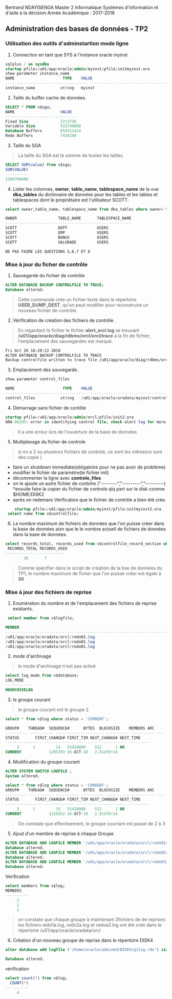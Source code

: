 Bertrand NDAYISENGA
Master 2 Informatique
Systèmes d'information et d'aide à la décision
Année Académique : 2017-2018

## Administration des bases de données - TP2
### Utilisation des outils d'adminstartion mode ligne
1. Connection en tant que SYS à l'instance oracle myinst. 
```sql
sqlplus / as sysdba
startup pfile=/u01/app/oracle/admin/myinst/pfile/initmyinst.ora
show parameter instance_name
NAME				     TYPE	 VALUE
------------------------------------ ----------- ------------------------------
instance_name			string	 myinst
```

2. Taille du buffer cache de données.
```sql
SELECT * FROM v$sga;
NAME			        VALUE
-------------------- ----------
Fixed Size		        2213736
Variable Size	        922749080
Database Buffers        654311424
Redo Buffers		    7434240
```

3. Taille du SGA
> La taille du SGA est la somme de toutes les tailles.
```sql
SELECT SUM(value) from v$sga;
SUM(VALUE)
----------
1586708480

```

4. Lister les colonnes, **owner**, **table_name**, **tablespace_name** de la vue **dba_tables** du dictinnaire de données pour les tables et les tables et tablespaces dont le propriétaire est l'utilsateur  SCOTT.

```SQL
select owner,table_name, tablespace_name from dba_tables where owner='SCOTT';

OWNER			       TABLE_NAME       TABLESPACE_NAME
-------------------------------------------------------
SCOTT			       DEPT             USERS
SCOTT			       EMP              USERS
SCOTT			       BONUS            USERS
SCOTT			       SALGRADE         USERS
```

`NE PAS FAIRE LES QUESTIONS 5,6,7 ET 8`

### Mise à jour du ficher de contrôle
1. Sauvegarde du fichier de contrôle
```sql
ALTER DATABASE BACKUP CONTROLFILE TO TRACE;
Database altered.
```
> Cette commande crée un fichier texte dans le répertoire **USER_DUMP_DEST**, qu'on peut modifier pour reconstruire un nouveau fichier de contrôle.

2. Vérification de création des fichiers de contrôle. 
> En regardant le fichier le fichier **alert_orcl.log** se trouvant **/u01/app/oracle/diag/rdbms/orcl/orcl/trace** à la fin de fichier, l'emplacement des sauvegardes est marqué.
```txt
Fri Oct 26 16:20:13 2018
ALTER DATABASE BACKUP CONTROLFILE TO TRACE
Backup controlfile written to trace file /u01/app/oracle/diag/rdbms/orcl/orcl/trace/orcl_ora_2990.trc
```
3. Emplacement des souvegarde.
```sql
show parameter control_files

NAME				     TYPE	 VALUE
------------------------------------ ----------- ------------------------------
control_files			string	 /u01/app/oracle/oradata/myinst/control01.ctl
```
4. Démarrage sans fichier de contôle
```sql
startup pfile=/u01/app/oracle/admin/orcl/pfile/init2.ora
ORA-00205: error in identifying control file, check alert log for more info
```
> Il a une erreur lors de l'ouverture de la base de données.


5. Multiplexage du ficher de controle

> si on a 2 ou plusieurs fichiers de controle, ce sont les même(ce sont des copie )
 * faire un shutdown immediate(obligatoire pour ne pas avoir de problème)
 * modifier le fichier de paramètre(le fichier init) 
 * décommenter la ligne avec **controle_files**
 * on le ajoute un autre fichier de contolre ("--------","---------","---------)
 *ensuite faire la copier du fichier de controle qlq part sur le disk comme $HOME/DISK2
 * après on redemare 
Vérification que le fichier de contrôle a bien été crée.
```SQL
    startup pfile=/u01/app/oracle/admin/myinst/pfile/initmyinst2.ora
 select name from v$controlfile;
```

6. Le nombre maximum de fichiers de données que l'on puisse créer dans la base de données aisn que le le nombre actuell de fichiers de données dans la base de données. 
```sql
select records_total, records_used from v$controlfile_record_section where type='DATAFILE';
 RECORDS_TOTAL RECORDS_USED
------------- ------------
	    30		 7
```
> Comme spécifier dans le script de création de la bse de données du TP1, le nombre maximum de ficher que l'on puisse créer est égale à **30**

### Mise à jour des fichiers de reprise

1. Enumération du nombre et de l'emplacement des fichiers de reprise existants.
```SQL
 select member from v$logfile;

MEMBER
--------------------------------------------------------------------------------
/u01/app/oracle/oradata/orcl/redo03.log
/u01/app/oracle/oradata/orcl/redo02.log
/u01/app/oracle/oradata/orcl/redo01.log
```
2. mode d'archivage
> le mode d'archivage n'est pas activé
```SQL
select log_mode from v$database;
LOG_MODE
------------
NOARCHIVELOG
```
3. le groupe courant
> le groupe courant est le groupe 2
```SQL
select * from v$log where status = 'CURRENT';

GROUP#    THREAD#  SEQUENCE#      BYTES  BLOCKSIZE	  MEMBERS ARC
---------- ---------- ---------- ---------- ---------- ---------- ---
STATUS		 FIRST_CHANGE# FIRST_TIM NEXT_CHANGE# NEXT_TIME
---------------- ------------- --------- ------------ ---------
	 2	    1	      14   52428800	   512		1 NO
CURRENT 	       1205703 26-OCT-18   2.8147E+14
```

4. Modification du groupe courant 
```SQL
ALTER SYSTEM SWITCH LOGFILE ; 
System altered.
```

```SQL
select * from v$log where status = 'CURRENT';
GROUP#    THREAD#  SEQUENCE#      BYTES  BLOCKSIZE	  MEMBERS ARC
---------- ---------- ---------- ---------- ---------- ---------- ---
STATUS		 FIRST_CHANGE# FIRST_TIM NEXT_CHANGE# NEXT_TIME
---------------- ------------- --------- ------------ ---------
	 3	    1	      15   52428800	   512		1 NO
CURRENT 	       1215552 26-OCT-18   2.8147E+14
```
> On constate que effectivement, le groupe courrant est passé de 2 à 3

5.  Ajout d'un membre de reprise à chaque Groupe
```SQL
ALTER DATABASE ADD LOGFILE MEMBER '/u01/app/oracle/oradata/orcl/redo01a.log' to GROUP 1;
Database altered.
ALTER DATABASE ADD LOGFILE MEMBER '/u01/app/oracle/oradata/orcl/redo02a.log' to GROUP 2;     
Database altered.
ALTER DATABASE ADD LOGFILE MEMBER '/u01/app/oracle/oradata/orcl/redo03a.log' to GROUP 3;    
Database altered.
```
Verification
```SQL
select members from v$log;
MEMBERS
----------
	 2
	 2
	 2

```
> on constate que chaque groupe à maintenant 2fichiers de de reprises
> les fichiers  redo1a.log, redo2a.log et redoa3.log ont été crée dans le répertoire /u01/app/oracle/oradata/orcl

6. Création d'un nouveau groupe de reprise dans le répertoire DISK4 
```SQL
alter database add logfile ('/home/oracle/adminbd/DISK4/gzlog.rdo') size 4m;

Database altered.
```
vérification
```SQL
select count(*) from v$log;
  COUNT(*)
----------
	 4
```